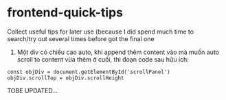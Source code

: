 # frontend-quick-tips
Collect useful tips for later use (because I did spend much time to search/try out several times before got the final one

1. Một div có chiều cao auto, khi append thêm content vào mà muốn auto scroll to content vừa thêm ở cuối, thì đoạn code sau hữu ích:
```
const objDiv = document.getElementById('scrollPanel')
objDiv.scrollTop = objDiv.scrollHeight
```


TOBE UPDATED...
